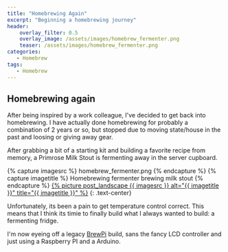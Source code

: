 ```yaml
---
title: "Homebrewing Again"
excerpt: "Beginning a homebrewing journey"
header:
    overlay_filter: 0.5
    overlay_image: /assets/images/homebrew_fermenter.png
    teaser: /assets/images/homebrew_fermenter.png
categories:
   - Homebrew
tags:
   - Homebrew
---
```


## Homebrewing again

After being inspired by a work colleague, I've decided to get back into homebrewing.  I have actually done homebrewing for probably a combination of 2 years or so, but stopped due to moving state/house in the past and loosing or giving away gear.

After grabbing a bit of a starting kit and building a favorite recipe from memory, a Primrose Milk Stout is fermenting away in the server cupboard.

{% capture imagesrc %} homebrew_fermenter.png {% endcapture %}
{% capture imagetitle %} Homebrewing fermenter brewing milk stout {% endcapture %}
<a href="/assets/images/{{ imagesrc }}">{% picture post_landscape {{ imagesrc }} alt="{{ imagetitle }}" title="{{ imagetitle }}" %}</a>
{: .text-center}

Unfortunately, its been a pain to get temperature control correct.  This means that I think its timie to finally build what I always wanted to build: a fermenting fridge.

I'm now eyeing off a legacy [BrewPi](https://www.brewpi.com/) build, sans the fancy LCD controller and just using a Raspberry PI and a Arduino.